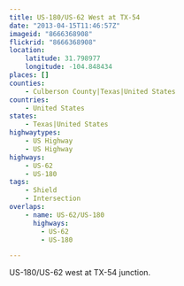 ```yaml
---
title: US-180/US-62 West at TX-54
date: "2013-04-15T11:46:57Z"
imageid: "8666368908"
flickrid: "8666368908"
location:
    latitude: 31.798977
    longitude: -104.848434
places: []
counties:
    - Culberson County|Texas|United States
countries:
    - United States
states:
    - Texas|United States
highwaytypes:
    - US Highway
    - US Highway
highways:
    - US-62
    - US-180
tags:
    - Shield
    - Intersection
overlaps:
    - name: US-62/US-180
      highways:
        - US-62
        - US-180

---
```

US-180/US-62 west at TX-54 junction.